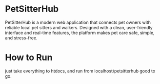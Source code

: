 # PetSitterHub
PetSitterHub is a modern web application that connects pet owners with reliable local pet sitters and walkers. Designed with a clean, user-friendly interface and real-time features, the platform makes pet care safe, simple, and stress-free.

# How to Run
just take everything to htdocs, and run from localhost/petsitterhub
good to go.
